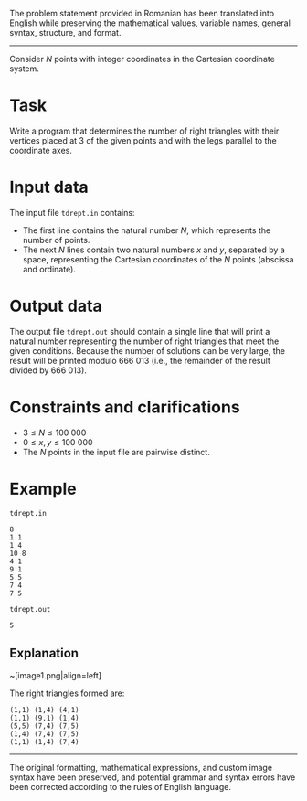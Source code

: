 The problem statement provided in Romanian has been translated into English while preserving the mathematical values, variable names, general syntax, structure, and format.

---

Consider $N$ points with integer coordinates in the Cartesian coordinate system.

# Task

Write a program that determines the number of right triangles with their vertices placed at $3$ of the given points and with the legs parallel to the coordinate axes.

# Input data

The input file `tdrept.in` contains:

- The first line contains the natural number $N$, which represents the number of points.
- The next $N$ lines contain two natural numbers $x$ and $y$, separated by a space, representing the Cartesian coordinates of the $N$ points (abscissa and ordinate).

# Output data

The output file `tdrept.out` should contain a single line that will print a natural number representing the number of right triangles that meet the given conditions. Because the number of solutions can be very large, the result will be printed modulo $666 \ 013$ (i.e., the remainder of the result divided by $666 \ 013$).

# Constraints and clarifications

* $3 \leq N \leq 100 \ 000$
* $0 \leq x, y \leq 100 \ 000$
* The $N$ points in the input file are pairwise distinct.

# Example

`tdrept.in`
```
8
1 1
1 4
10 8
4 1
9 1
5 5
7 4
7 5
```

`tdrept.out`
```
5
```

## Explanation

~[image1.png|align=left]

The right triangles formed are:

```
(1,1) (1,4) (4,1)
(1,1) (9,1) (1,4) 
(5,5) (7,4) (7,5)
(1,4) (7,4) (7,5)
(1,1) (1,4) (7,4)
```

---

The original formatting, mathematical expressions, and custom image syntax have been preserved, and potential grammar and syntax errors have been corrected according to the rules of English language.